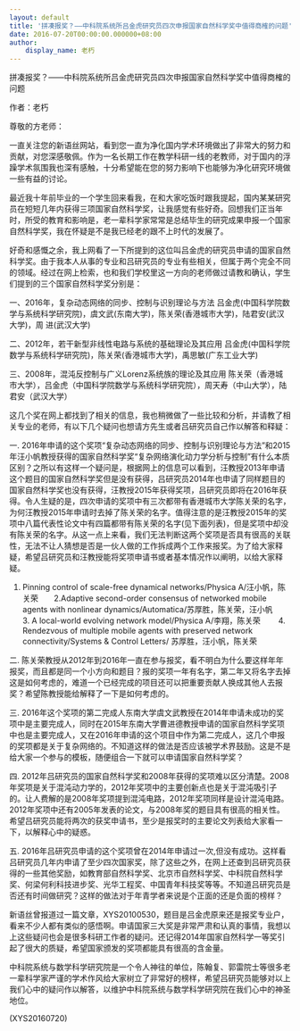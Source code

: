 ```yaml
---
layout: default
title: '拼凑报奖？——中科院系统所吕金虎研究员四次申报国家自然科学奖中值得商榷的问题'
date: 2016-07-20T00:00:00.000000+08:00
author:
    display_name: 老朽
---
```


拼凑报奖？——中科院系统所吕金虎研究员四次申报国家自然科学奖中值得商榷的问题

作者：老朽

尊敬的方老师：

一直关注您的新语丝网站，看到您一直为净化国内学术环境做出了非常大的努力和贡献，对您深感敬佩。作为一名长期工作在教学科研一线的老教师，对于国内的浮躁学术氛围我也深有感触，十分希望能在您的努力影响下也能够为净化研究环境做一些有益的讨论。

最近我十年前毕业的一个学生回来看我，在和大家吃饭时跟我提起，国内某某研究员在短短几年内获得三项国家自然科学奖，让我感觉有些好奇。回想我们正当年时，所受的教育和影响是，老一辈科学家常常是总结毕生的研究成果申报一个国家自然科学奖，我在怀疑是不是我已经老的跟不上时代的发展了。

好奇和感慨之余，我上网看了一下所提到的这位叫吕金虎的研究员申请的国家自然科学奖。由于我本人从事的专业和吕研究员的专业有些相关，但属于两个完全不同的领域。经过在网上检索，也和我们学校里这一方向的老师做过请教和确认，学生们提到的三个国家自然科学奖分别是：

一、2016年，复杂动态网络的同步、控制与识别理论与方法    吕金虎(中国科学院数学与系统科学研究院)，虞文武(东南大学)，陈关荣(香港城市大学)，陆君安(武汉大学)，周 进(武汉大学)

二、2012年，若干新型非线性电路与系统的基础理论及其应用  吕金虎(中国科学院数学与系统科学研究院)，陈关荣(香港城市大学)，禹思敏(广东工业大学)

三、2008年，混沌反控制与广义Lorenz系统族的理论及其应用  陈关荣（香港城市大学），吕金虎（中国科学院数学与系统科学研究院），周天寿（中山大学），陆君安（武汉大学）

这几个奖在网上都找到了相关的信息，我也稍微做了一些比较和分析，并请教了相关专业的老师，有以下几个疑问也想请方先生或者吕研究员自己作以解答和释疑：

一. 2016年申请的这个奖项“复杂动态网络的同步、控制与识别理论与方法”和2015年汪小帆教授获得的国家自然科学奖“复杂网络演化动力学分析与控制”有什么本质区别？之所以有这样一个疑问是，根据网上的信息可以看到，汪教授2013年申请这个题目的国家自然科学奖但是没有获得，吕研究员2014年也申请了同样题目的国家自然科学奖也没有获得，汪教授2015年获得奖项，吕研究员即将在2016年获得。令人生疑的是，四次申请的奖项中有三次都带有香港城市大学陈关荣的名字，为何汪教授2015年申请时去掉了陈关荣的名字。值得注意的是汪教授2015年的奖项中八篇代表性论文中有四篇都带有陈关荣的名字(见下面列表)，但是奖项中却没有陈关荣的名字。从这一点上来看，我们无法判断这两个奖项是否具有很高的关联性，无法不让人猜想是否是一伙人做的工作拆成两个工作来报奖。为了给大家释疑，希望吕研究员和汪教授能将奖项申请书或者基本情况作以阐明，以给大家释疑。

1. Pinning control of scale-free dynamical networks/Physica A/汪小帆，陈关荣　　2.Adaptive second-order consensus of networked mobile agents with nonlinear dynamics/Automatica/苏厚胜，陈关荣，汪小帆　　3. A local-world evolving network model/Physica A/李翔，陈关荣 　　4. Rendezvous of multiple mobile agents with preserved network connectivity/Systems & Control Letters/ 苏厚胜，汪小帆，陈关荣

二. 陈关荣教授从2012年到2016年一直在参与报奖，看不明白为什么要这样年年报奖，而且都是同一个小方向和题目？报的奖项一年有名字，第二年又将名字去掉这是如何考虑的，难道一个已经完成的项目还可以把重要贡献人换成其他人去报奖？希望陈教授能给解释了一下是如何考虑的。

三. 2016年这个奖项的第二完成人东南大学虞文武教授在2014年申请未成功的奖项中是主要完成人，同时在2015年东南大学曹进德教授申请的国家自然科学奖项中也是主要完成人，又在2016年申请的这个项目中作为第二完成人，这几个申报的奖项都是关于复杂网络的。不知道这样的做法是否应该被学术界鼓励。这是不是给大家一个参与的模板，随便组合一下就可以申请国家自然科学奖？

四. 2012年吕研究员的国家自然科学奖和2008年获得的奖项难以区分清楚。2008年奖项是关于混沌动力学的，2012年奖项中的主要创新点也是关于混沌吸引子的。让人费解的是2008年奖项提到混沌电路，2012年奖项同样是设计混沌电路。2012年奖项中还有2005年发表的论文，与2008年奖的题目具有很高的相关性。希望吕研究员能将两次的获奖申请书，至少是报奖时的主要论文列表给大家看一下，以解释心中的疑惑。

五. 2016年吕研究员申请的这个奖项曾在2014年申请过一次,但没有成功。这样看吕研究员几年内申请了至少四次国家奖，除了这些之外，在网上还查到吕研究员获得的一些其他奖励，如教育部自然科学奖、北京市自然科学奖、中科院自然科学奖、何梁何利科技进步奖、光华工程奖、中国青年科技奖等等。不知道吕研究员是否还有时间做研究？这样的做法对于年青学者来说是个正面的还是负面的榜样？

新语丝曾报道过一篇文章，XYS20100530，题目是吕金虎原来还是报奖专业户，看来不少人都有类似的感悟啊。申请国家三大奖是非常严肃和认真的事情，我想以上这些疑问也会是很多科研工作者的疑问。还记得2014年国家自然科学一等奖引起了很大的质疑，希望国家颁发的奖项都能具有很高的含金量。

中科院系统与数学科学研究院是一个令人神往的单位，陈翰复、郭雷院士等很多老一辈科学家严谨的学术作风给大家树立了非常好的榜样，希望吕研究员能够对以上我们心中的疑问作以解答，以维护中科院系统与数学科学研究院在我们心中的神圣地位。

(XYS20160720)

